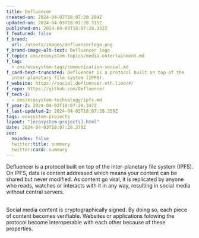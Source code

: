 ```yaml
---
title: Defluencer
created-on: 2024-04-03T18:07:28.284Z
updated-on: 2024-04-03T18:07:28.315Z
published-on: 2024-04-03T18:07:28.332Z
f_featured: false
f_brand:
  url: /assets/images/defluencerlogo.png
f_brand-image-alt-text: Defluencer logo
f_topic: cms/ecosystem-topics/media-entertainment.md
f_tag:
  - cms/ecosystem-tags/communication-social.md
f_card-text-truncated: Defluencer is a protocol built on top of the
  inter-planetary file system (IPFS).
f_website: https://social.defluencer.eth.limo/#/
f_repo: https://github.com/Defluencer
f_tech-3:
  - cms/ecosystem-technology/ipfs.md
f_year-2: 2024-04-03T18:07:28.347Z
f_last-updated-2: 2024-04-03T18:07:28.358Z
tags: ecosystem-projects
layout: "[ecosystem-projects].html"
date: 2024-04-03T18:07:28.370Z
seo:
  noindex: false
  twitter:title: summary
  twitter:card: summary
---
```

Defluencer is a protocol built on top of the inter-planetary file system (IPFS). On IPFS, data is content addressed which means your content can be shared but never modified. As content go viral, it is replicated by anyone who reads, watches or interacts with it in any way, resulting in social media without central servers.

\
Social media content is cryptographically signed. By doing so, each piece of content becomes verifiable. Websites or applications folowing the protocol become interoperable with each other because of these properties.